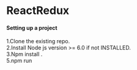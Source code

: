 # ReactRedux
<H4>Setting up a project</H4>

1.Clone the existing repo. <br />
2.Install Node js version >= 6.0 if not INSTALLED. <br />
3.Npm install .<br />
5.npm run<br />
